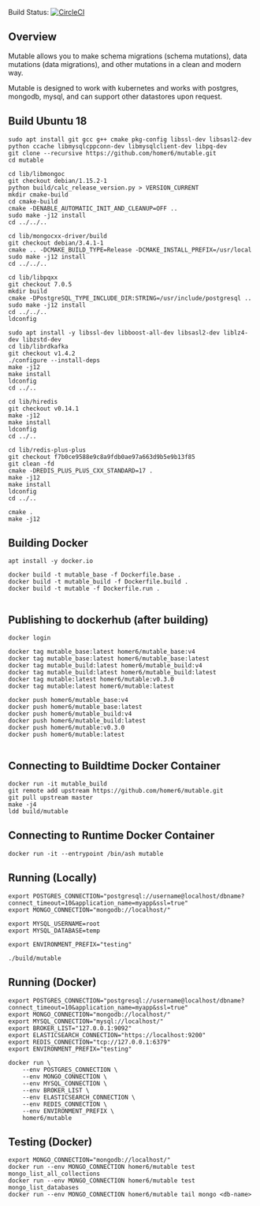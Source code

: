 
Build Status: [![CircleCI](https://circleci.com/gh/homer6/mutable.svg?style=svg)](https://circleci.com/gh/homer6/mutable)

Overview
--------

Mutable allows you to make schema migrations (schema mutations), data mutations (data migrations), and other mutations in a clean and modern way.

Mutable is designed to work with kubernetes and works with postgres, mongodb, mysql, and can support other datastores upon request.



Build Ubuntu 18
---------------

```
sudo apt install git gcc g++ cmake pkg-config libssl-dev libsasl2-dev python ccache libmysqlcppconn-dev libmysqlclient-dev libpq-dev
git clone --recursive https://github.com/homer6/mutable.git
cd mutable

cd lib/libmongoc
git checkout debian/1.15.2-1
python build/calc_release_version.py > VERSION_CURRENT
mkdir cmake-build
cd cmake-build
cmake -DENABLE_AUTOMATIC_INIT_AND_CLEANUP=OFF ..
sudo make -j12 install
cd ../../..

cd lib/mongocxx-driver/build
git checkout debian/3.4.1-1
cmake .. -DCMAKE_BUILD_TYPE=Release -DCMAKE_INSTALL_PREFIX=/usr/local
sudo make -j12 install
cd ../../..

cd lib/libpqxx
git checkout 7.0.5
mkdir build
cmake -DPostgreSQL_TYPE_INCLUDE_DIR:STRING=/usr/include/postgresql ..
sudo make -j12 install
cd ../../..
ldconfig

sudo apt install -y libssl-dev libboost-all-dev libsasl2-dev liblz4-dev libzstd-dev
cd lib/librdkafka
git checkout v1.4.2
./configure --install-deps
make -j12
make install
ldconfig
cd ../..

cd lib/hiredis
git checkout v0.14.1
make -j12
make install
ldconfig
cd ../..

cd lib/redis-plus-plus
git checkout f7b0ce9588e9c8a9fdb0ae97a663d9b5e9b13f85
git clean -fd
cmake -DREDIS_PLUS_PLUS_CXX_STANDARD=17 .
make -j12
make install
ldconfig
cd ../..

cmake .
make -j12
```


Building Docker
---------------

```
apt install -y docker.io

docker build -t mutable_base -f Dockerfile.base .
docker build -t mutable_build -f Dockerfile.build .
docker build -t mutable -f Dockerfile.run .


```

Publishing to dockerhub (after building)
----------------------------------------

```
docker login

docker tag mutable_base:latest homer6/mutable_base:v4
docker tag mutable_base:latest homer6/mutable_base:latest
docker tag mutable_build:latest homer6/mutable_build:v4
docker tag mutable_build:latest homer6/mutable_build:latest
docker tag mutable:latest homer6/mutable:v0.3.0
docker tag mutable:latest homer6/mutable:latest

docker push homer6/mutable_base:v4
docker push homer6/mutable_base:latest
docker push homer6/mutable_build:v4
docker push homer6/mutable_build:latest
docker push homer6/mutable:v0.3.0
docker push homer6/mutable:latest


```



Connecting to Buildtime Docker Container
--------------------------------------

```
docker run -it mutable_build
git remote add upstream https://github.com/homer6/mutable.git
git pull upstream master
make -j4
ldd build/mutable
```


Connecting to Runtime Docker Container
--------------------------------------

```
docker run -it --entrypoint /bin/ash mutable
```







Running (Locally)
-----------------

```
export POSTGRES_CONNECTION="postgresql://username@localhost/dbname?connect_timeout=10&application_name=myapp&ssl=true"
export MONGO_CONNECTION="mongodb://localhost/"

export MYSQL_USERNAME=root
export MYSQL_DATABASE=temp

export ENVIRONMENT_PREFIX="testing"

./build/mutable
```



Running (Docker)
----------------

```
export POSTGRES_CONNECTION="postgresql://username@localhost/dbname?connect_timeout=10&application_name=myapp&ssl=true"
export MONGO_CONNECTION="mongodb://localhost/"
export MYSQL_CONNECTION="mysql://localhost/"
export BROKER_LIST="127.0.0.1:9092"
export ELASTICSEARCH_CONNECTION="https://localhost:9200"
export REDIS_CONNECTION="tcp://127.0.0.1:6379"
export ENVIRONMENT_PREFIX="testing"

docker run \
    --env POSTGRES_CONNECTION \
    --env MONGO_CONNECTION \
    --env MYSQL_CONNECTION \
    --env BROKER_LIST \
    --env ELASTICSEARCH_CONNECTION \
    --env REDIS_CONNECTION \
    --env ENVIRONMENT_PREFIX \
    homer6/mutable
```


Testing (Docker)
----------------

```
export MONGO_CONNECTION="mongodb://localhost/"
docker run --env MONGO_CONNECTION homer6/mutable test mongo_list_all_collections
docker run --env MONGO_CONNECTION homer6/mutable test mongo_list_databases
docker run --env MONGO_CONNECTION homer6/mutable tail mongo <db-name>
```
